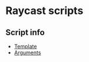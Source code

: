 # Raycast scripts

## Script info

- [Template](https://github.com/raycast/script-commands/blob/master/templates/script-command.template.py)
- [Arguments](https://github.com/raycast/script-commands/blob/master/documentation/ARGUMENTS.md)